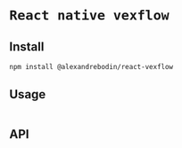 # `React native vexflow`

## Install

```sh
npm install @alexandrebodin/react-vexflow
```

## Usage

```jsx

```

## API
